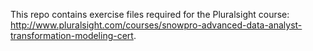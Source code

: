 This repo contains exercise files required for the Pluralsight course: http://www.pluralsight.com/courses/snowpro-advanced-data-analyst-transformation-modeling-cert.